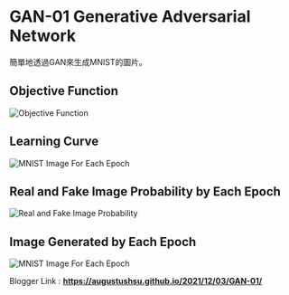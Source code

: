# GAN-01 Generative Adversarial Network

簡單地透過GAN來生成MNIST的圖片。

## Objective Function

![Objective Function](https://drive.google.com/uc?export=view&id=1I8GYkmIBozUw2UuH7-wYNyQl0AhTJX5S)

## Learning Curve

![MNIST Image For Each Epoch](https://drive.google.com/uc?export=view&id=1Xdsh52RXNQGXFsuBshFsuUzDGGovxKNp)

## Real and Fake Image Probability by Each Epoch

![Real and Fake Image Probability](https://drive.google.com/uc?export=view&id=1Xdsh52RXNQGXFsuBshFsuUzDGGovxKNp)

## Image Generated by Each Epoch

![MNIST Image For Each Epoch](https://drive.google.com/uc?export=view&id=1dI_MouNltOfcxUUcE5nffVX_4VwimWaf)

Blogger Link : **https://augustushsu.github.io/2021/12/03/GAN-01/**
